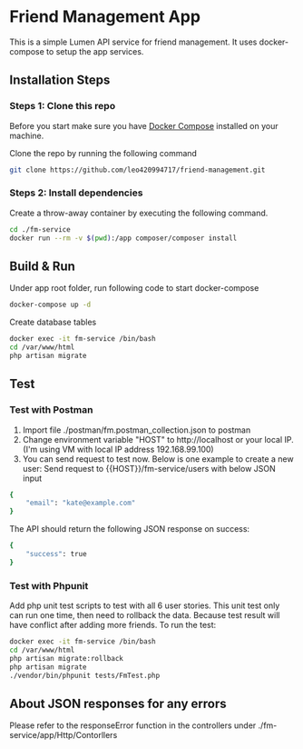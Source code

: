 # Friend Management App
This is a simple Lumen API service for friend management. It uses docker-compose to setup the app services. 

## Installation Steps

### Steps 1: Clone this repo
Before you start make sure you have [Docker Compose](https://docs.docker.com/compose/install/) installed on your machine.

Clone the repo by running the following command
```bash
git clone https://github.com/leo420994717/friend-management.git
```  

### Steps 2: Install dependencies
Create a throw-away container by executing the following command.

```bash
cd ./fm-service
docker run --rm -v $(pwd):/app composer/composer install
```

## Build & Run
Under app root folder, run following code to start docker-compose
```bash
docker-compose up -d
```
Create database tables
```bash
docker exec -it fm-service /bin/bash
cd /var/www/html
php artisan migrate
```
## Test
### Test with Postman
1. Import file ./postman/fm.postman_collection.json to postman
2. Change environment variable "HOST" to http://localhost or your local IP. (I'm using VM with local IP address 192.168.99.100)
3. You can send request to test now. Below is one example to create a new user: 
Send request to {{HOST}}/fm-service/users with below JSON input
```bash
{
	"email": "kate@example.com"
}
```
The API should return the following JSON response on success:
```bash
{
	"success": true
}
```
### Test with Phpunit
Add php unit test scripts to test with all 6 user stories. 
This unit test only can run one time, then need to rollback the data. Because test result will have conflict after adding more friends. 
To run the test: 
```bash
docker exec -it fm-service /bin/bash
cd /var/www/html
php artisan migrate:rollback
php artisan migrate
./vendor/bin/phpunit tests/FmTest.php
```

## About JSON responses for any errors
Please refer to the responseError function in the controllers under ./fm-service/app/Http/Contorllers

